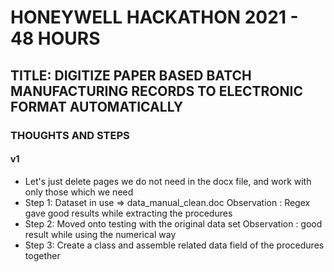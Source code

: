 # HONEYWELL HACKATHON 2021 - 48 HOURS
## TITLE: DIGITIZE PAPER BASED BATCH MANUFACTURING RECORDS TO ELECTRONIC FORMAT AUTOMATICALLY


### THOUGHTS AND STEPS


#### v1
 - Let's just delete pages we do not need in the docx file, and work with only those which we need
 - Step 1: Dataset in use => data_manual_clean.doc  Observation : Regex gave good results while extracting the procedures
 - Step 2: Moved onto testing with the original data set Observation : good result while using the numerical way
 - Step 3: Create a class and assemble related data field of the procedures together

 

